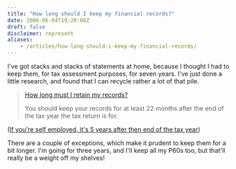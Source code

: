 ```yaml
---
title: "How long should I keep my financial records?"
date: 2006-06-04T19:28:08Z
draft: false
disclaimer: represent
aliases:
    - /articles/how-long-should-i-keep-my-financial-records/
---
```


I've got stacks and stacks of statements at home, because I thought I had to keep them, for tax assessment purposes, for seven years. I've just done a little research, and found that I can recycle rather a lot of that pile. <!--more-->

> [How long must I retain my records?](https://www.gov.uk/keeping-your-pay-tax-records/how-long-to-keep-your-records)
>
> You should keep your records for at least 22 months after the end of the tax year the tax return is for.

([If you're self employed, it's 5 years after then end of the tax year](https://www.gov.uk/self-employed-records/how-long-to-keep-your-records))

There are a couple of exceptions, which make it prudent to keep them for a bit longer. I'm going for three years, and I'll keep all my P60s too, but that'll really be a weight off my shelves!
